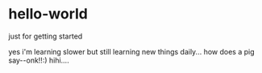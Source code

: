 # hello-world
just for getting started

yes i'm learning slower but still learning new things daily...
how does a pig say--onk!!:) hihi....
